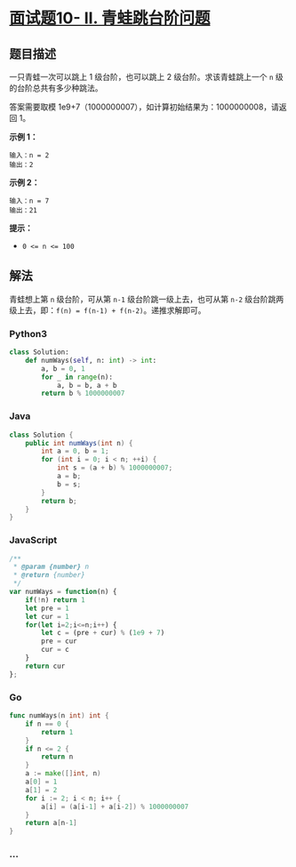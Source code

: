 # [面试题10- II. 青蛙跳台阶问题](https://leetcode-cn.com/problems/qing-wa-tiao-tai-jie-wen-ti-lcof/)

## 题目描述
一只青蛙一次可以跳上 1 级台阶，也可以跳上 2 级台阶。求该青蛙跳上一个 `n` 级的台阶总共有多少种跳法。

答案需要取模 1e9+7（1000000007），如计算初始结果为：1000000008，请返回 1。

**示例 1：**

```
输入：n = 2
输出：2
```

**示例 2：**

```
输入：n = 7
输出：21
```

**提示：**

- `0 <= n <= 100`


## 解法
青蛙想上第 `n` 级台阶，可从第 `n-1` 级台阶跳一级上去，也可从第 `n-2` 级台阶跳两级上去，即：`f(n) = f(n-1) + f(n-2)`。递推求解即可。


<!-- tabs:start -->

### **Python3**
```python
class Solution:
    def numWays(self, n: int) -> int:
        a, b = 0, 1
        for _ in range(n):
            a, b = b, a + b
        return b % 1000000007
```

### **Java**
```java
class Solution {
    public int numWays(int n) {
        int a = 0, b = 1;
        for (int i = 0; i < n; ++i) {
            int s = (a + b) % 1000000007;
            a = b;
            b = s;
        }
        return b;
    }
}
```

### **JavaScript**
```js
/**
 * @param {number} n
 * @return {number}
 */
var numWays = function(n) {
    if(!n) return 1
    let pre = 1
    let cur = 1
    for(let i=2;i<=n;i++) {
        let c = (pre + cur) % (1e9 + 7)
        pre = cur
        cur = c
    }
    return cur
};
```



### **Go**

```go
func numWays(n int) int {
	if n == 0 {
		return 1
	}
	if n <= 2 {
		return n
	}
	a := make([]int, n)
	a[0] = 1
	a[1] = 2
	for i := 2; i < n; i++ {
		a[i] = (a[i-1] + a[i-2]) % 1000000007
	}
	return a[n-1]
}
```



### **...**

```

```

<!-- tabs:end -->